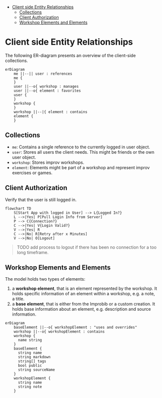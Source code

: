- [Client side Entity Relationships](#client-side-entity-relationships)
  - [Collections](#collections)
  - [Client Authorization](#client-authorization)
  - [Workshop Elements and Elements](#workshop-elements-and-elements)

# Client side Entity Relationships

The following ER-diagram presents an overview of the client-side collections.

```mermaid
erDiagram
    me ||--|| user : references
    me {
    }
    user ||--o{ workshop : manages
    user ||--o{ element : favorites
    user {
    }
    workshop {
    }
    workshop ||--|{ element : contains
    element {
    }
```

## Collections

- `me`: Contains a single reference to the currently logged in user object.
- `user`: Stores all users the client needs. This might be friends or the own user object.
- `workshop`: Stores improv workshops.
- `element`: Elements might be part of a workshop and represent improv exercises or games.

## Client Authorization

Verify that the user is still logged in.

```mermaid
flowchart TD
    S[Start App with logged in User] --> L{Logged In?}
    L -->|Yes| P[Pull Login Info from Server]
    P --> C{Connection?}
    C -->|Yes| V{Login Valid?}
    V -->|Yes| R
    C -->|No| R[Retry after x Minutes]
    V -->|No| O[Logout]
```

> TODO add process to logout if there has been no connection for a too long timeframe.

## Workshop Elements and Elements

The model holds two types of elements:

1. a **workshop element**, that is an element represented by the workshop. It holds specific information of an element within a workshop, e.g. a note, a title.
2. a **base element**, that is either from the Improbib or a custom creation. It holds base information about an element, e.g. description and source information.

```mermaid
erDiagram
    baseElement ||--o{ workshopElement : "uses and overrides"
    workshop ||--o{ workshopElement : contains
    workshop {
      name string
    }
    baseElement {
      string name
      string markdown
      string[] tags
      bool public
      string sourceName
    }
    workshopElement {
      string name
      string note
    }
```
